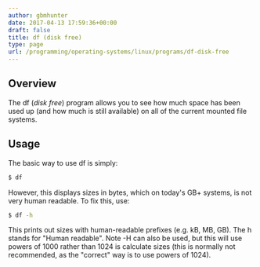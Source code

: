 ```yaml
---
author: gbmhunter
date: 2017-04-13 17:59:36+00:00
draft: false
title: df (disk free)
type: page
url: /programming/operating-systems/linux/programs/df-disk-free
---
```


## Overview

The df (_disk free_) program allows you to see how much space has been used up (and how much is still available) on all of the current mounted file systems.

## Usage

The basic way to use df is simply:

```sh    
$ df
```

However, this displays sizes in bytes, which on today's GB+ systems, is not very human readable. To fix this, use:

```sh    
$ df -h
```    

This prints out sizes with human-readable prefixes (e.g. kB, MB, GB). The h stands for "Human readable". Note -H can also be used, but this will use powers of 1000 rather than 1024 is calculate sizes (this is normally not recommended, as the "correct" way is to use powers of 1024).